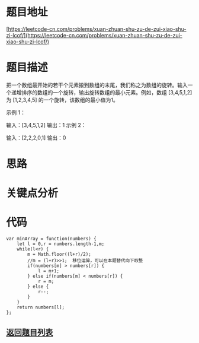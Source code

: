 # 题目地址

[https://leetcode-cn.com/problems/xuan-zhuan-shu-zu-de-zui-xiao-shu-zi-lcof/](https://leetcode-cn.com/problems/xuan-zhuan-shu-zu-de-zui-xiao-shu-zi-lcof/)

# 题目描述
把一个数组最开始的若干个元素搬到数组的末尾，我们称之为数组的旋转。输入一个递增排序的数组的一个旋转，输出旋转数组的最小元素。例如，数组 [3,4,5,1,2] 为 [1,2,3,4,5] 的一个旋转，该数组的最小值为1。  

示例 1：

输入：[3,4,5,1,2]
输出：1
示例 2：

输入：[2,2,2,0,1]
输出：0

# 思路

# 关键点分析

# 代码

    var minArray = function(numbers) {
        let l = 0,r = numbers.length-1,m;
        while(l<r) {
            m = Math.floor((l+r)/2);
            //m = (l+r)>>1;  移位运算，可以在本题替代向下取整
            if(numbers[m] > numbers[r]) {
                l = m+1;
            } else if(numbers[m] < numbers[r]) {
                r = m;
            } else {
                r--;
            }
        }
        return numbers[l];
    };
## [返回题目列表](../../README.md)